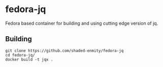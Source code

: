 # fedora-jq
Fedora based container for building and using cutting edge version of jq.

Building
--------
```
git clone https://github.com/shaded-enmity/fedora-jq
cd fedora-jq/
docker build -t jqx .
```


